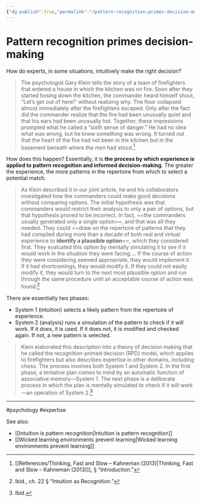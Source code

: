 ```yaml
---
{"dg-publish":true,"permalink":"/pattern-recognition-primes-decision-making/"}
---
```



# Pattern recognition primes decision-making

How do experts, in some situations, intuitively make the right decision? 

> The psychologist Gary Klein tells the story of a team of firefighters that entered a house in which the kitchen was on fire. Soon after they started hosing down the kitchen, the commander heard himself shout, “Let’s get out of here!” without realizing why. The floor collapsed almost immediately after the firefighters escaped. Only after the fact did the commander realize that the fire had been unusually quiet and that his ears had been unusually hot. Together, these impressions prompted what he called a “sixth sense of danger.” He had no idea what was wrong, but he knew something was wrong. It turned out that the heart of the fire had not been in the kitchen but in the basement beneath where the men had stood.[^1]

How does this happen? Essentially, it is **the process by which experience is applied to pattern recognition and informed decision-making**. The greater the experience, the more patterns in the repertoire from which to select a potential match.

> As Klein described it in our joint article, he and his collaborators investigated how the commanders could make good decisions without comparing options. The initial hypothesis was that commanders would restrict their analysis to only a pair of options, but that hypothesis proved to be incorrect. In fact, ==the commanders usually generated only a single option==, and that was all they needed. They could ==draw on the repertoire of patterns that they had compiled during more than a decade of both real and virtual experience to **identify a plausible option**==, which they considered first. They evaluated this option by mentally simulating it to see if it would work in the situation they were facing…. If the course of action they were considering seemed appropriate, they would implement it. If it had shortcomings, they would modify it. If they could not easily modify it, they would turn to the next most plausible option and run through the same procedure until an acceptable course of action was found.[^2]

There are essentially two phases:
- System 1 (intuition) selects a likely pattern from the repertoire of experience.
- System 2 (analysis) runs a simulation of the pattern to check if it will work. If it does, it is used. If it does not, it is modified and checked again. If not, a new pattern is selected.

> Klein elaborated this description into a theory of decision making that he called the recognition-primed decision (RPD) model, which applies to firefighters but also describes expertise in other domains, including chess. The process involves both System 1 and System 2. In the first phase, a tentative plan comes to mind by an automatic function of associative memory—System 1. The next phase is a deliberate process in which the plan is mentally simulated to check if it will work—an operation of System 2.[^3]


---
#psychology #expertise 

See also:
 - [[Intuition is pattern recognition\|Intuition is pattern recognition]]
 - [[Wicked learning environments prevent learning\|Wicked learning environments prevent learning]]

[^1]: [[References/Thinking, Fast and Slow – Kahneman (2013)\|Thinking, Fast and Slow – Kahneman (2013)]], § “Introduction.”
[^2]: Ibid., ch. 22 § “Intuition as Recognition.”
[^3]: Ibid.